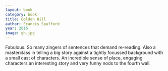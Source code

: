 ```yaml
---
layout: book
category: book
title: Golden Hill
author: Francis Spufford
year: 2016
image: gh.jpg
---
```

Fabulous. So many zingers of sentences that demand re-reading.  Also a masterclass in telling a big story against a tightly focussed background with a small cast of characters. An incredible sense of place, engaging characters an interesting story and very funny nods to the fourth wall.
